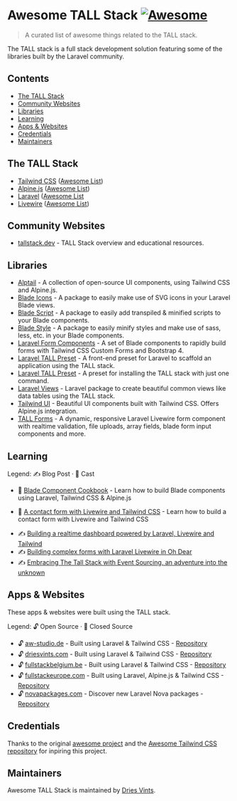 # Awesome TALL Stack [![Awesome](https://awesome.re/badge.svg)](https://awesome.re)

> A curated list of awesome things related to the TALL stack.

The TALL stack is a full stack development solution featuring some of the libraries built by the Laravel community.

## Contents

- [The TALL Stack](#the-tall-stack)
- [Community Websites](#community-websites)
- [Libraries](#libraries)
- [Learning](#learning)
- [Apps & Websites](#apps--websites)
- [Credentials](#credentials)
- [Maintainers](#maintainers)

## The TALL Stack

- [Tailwind CSS](https://tailwindcss.com) ([Awesome List](https://github.com/aniftyco/awesome-tailwindcss))
- [Alpine.js](https://github.com/alpinejs/alpine) ([Awesome List](https://github.com/alpinejs/awesome-alpine))
- [Laravel](https://laravel.com)  ([Awesome List](https://github.com/chiraggude/awesome-laravel)
- [Livewire](https://laravel-livewire.com) ([Awesome List](https://github.com/imliam/awesome-livewire))

## Community Websites

- [tallstack.dev](https://tallstack.dev) - TALL Stack overview and educational resources.

## Libraries

- [Alptail](https://www.alptail.com) - A collection of open-source UI components, using Tailwind CSS and Alpine.js.
- [Blade Icons](https://github.com/blade-ui-kit/blade-icons) - A package to easily make use of SVG icons in your Laravel Blade views.
- [Blade Script](https://github.com/cbl/blade-script) - A package to easily add transpiled & minified scripts to your Blade components.
- [Blade Style](https://github.com/cbl/blade-style) - A package to easily minify styles and make use of sass, less, etc. in your Blade components.
- [Laravel Form Components](https://github.com/pascalbaljetmedia/laravel-form-components) - A set of Blade components to rapidly build forms with Tailwind CSS Custom Forms and Bootstrap 4.
- [Laravel TALL Preset](https://github.com/laravel-frontend-presets/tall) - A front-end preset for Laravel to scaffold an application using the TALL stack.
- [Laravel TALL Preset](https://github.com/use-preset/laravel-tall/) - A preset for installing the TALL stack with just one command.
- [Laravel Views](https://github.com/Gustavinho/laravel-views) - Laravel package to create beautiful common views like data tables using the TALL stack. 
- [Tailwind UI](https://tailwindui.com) - Beautiful UI components built with Tailwind CSS. Offers Alpine.js integration.
- [TALL Forms](https://github.com/tanthammar/tall-forms) - A dynamic, responsive Laravel Livewire form component with realtime validation, file uploads, array fields, blade form input components and more.

## Learning

Legend: ✍️ Blog Post · 🎥 Cast

- 🎥 [Blade Component Cookbook](https://laracasts.com/series/blade-component-cookbook) - Learn how to build Blade components using Laravel, Tailwind CSS & Alpine.js
+ 🎥 [A contact form with Livewire and Tailwind CSS](https://stefanbauer.me/articles/a-contact-form-with-laravel-livewire) - Learn how to build a contact form with Livewire and Tailwind CSS
- ✍️ [Building a realtime dashboard powered by Laravel, Livewire and Tailwind](https://freek.dev/1645-building-a-realtime-dashboard-powered-by-laravel-livewire-and-tailwind-2020-edition)
- ✍️ [Building complex forms with Laravel Livewire in Oh Dear](https://freek.dev/1609-building-complex-forms-with-laravel-livewire-in-oh-dear)
- ✍️ [Embracing The Tall Stack with Event Sourcing, an adventure into the unknown](https://www.juststeveking.uk/embracing-the-tall-stack-with-event-sourcing-an-adventure-into-the-unknown/)

## Apps & Websites

These apps & websites were built using the TALL stack.

Legend: 🔓 Open Source · 🔐 Closed Source

- 🔓 [aw-studio.de](https://aw-studio.de/) - Built using Laravel & Tailwind CSS - [Repository](https://github.com/aw-studio/aw-studio.de)
- 🔓 [driesvints.com](https://driesvints.com) - Built using Laravel & Tailwind CSS - [Repository](https://github.com/driesvints/driesvints.com)
- 🔓 [fullstackbelgium.be](https://fullstackbelgium.be) - Built using Laravel & Tailwind CSS - [Repository](https://github.com/fullstackbelgium/fullstackbelgium.be)
- 🔓 [fullstackeurope.com](https://fullstackeurope.com) - Built using Laravel, Alpine.js & Tailwind CSS - [Repository](https://github.com/fullstackeurope/fullstackeurope.com)
- 🔓 [novapackages.com](https://novapackages.com) - Discover new Laravel Nova packages - [Repository](https://github.com/tightenco/novapackages)

## Credentials

Thanks to the original [awesome project](https://github.com/sindresorhus/awesome) and the [Awesome Tailwind CSS repository](https://github.com/aniftyco/awesome-tailwindcss) for inpiring this project.

## Maintainers

Awesome TALL Stack is maintained by [Dries Vints](https://twitter.com/driesvints).
